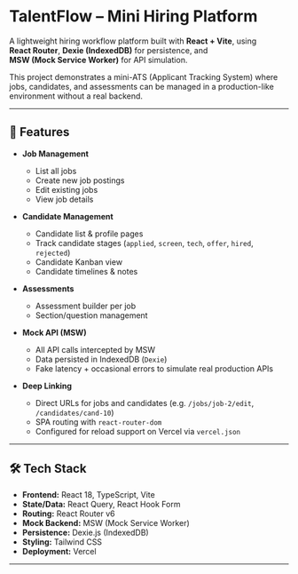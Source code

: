 # TalentFlow – Mini Hiring Platform

A lightweight hiring workflow platform built with **React + Vite**, using  
**React Router**, **Dexie (IndexedDB)** for persistence, and  
**MSW (Mock Service Worker)** for API simulation.  

This project demonstrates a mini-ATS (Applicant Tracking System) where jobs, candidates, and assessments can be managed in a production-like environment without a real backend.

---

## 🚀 Features

- **Job Management**
  - List all jobs
  - Create new job postings
  - Edit existing jobs
  - View job details

- **Candidate Management**
  - Candidate list & profile pages
  - Track candidate stages (`applied`, `screen`, `tech`, `offer`, `hired`, `rejected`)
  - Candidate Kanban view
  - Candidate timelines & notes

- **Assessments**
  - Assessment builder per job
  - Section/question management

- **Mock API (MSW)**
  - All API calls intercepted by MSW
  - Data persisted in IndexedDB (`Dexie`)
  - Fake latency + occasional errors to simulate real production APIs

- **Deep Linking**
  - Direct URLs for jobs and candidates (e.g. `/jobs/job-2/edit`, `/candidates/cand-10`)
  - SPA routing with `react-router-dom`
  - Configured for reload support on Vercel via `vercel.json`

---

## 🛠️ Tech Stack

- **Frontend:** React 18, TypeScript, Vite
- **State/Data:** React Query, React Hook Form
- **Routing:** React Router v6
- **Mock Backend:** MSW (Mock Service Worker)
- **Persistence:** Dexie.js (IndexedDB)
- **Styling:** Tailwind CSS
- **Deployment:** Vercel

---
